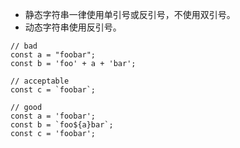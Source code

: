 - 静态字符串一律使用单引号或反引号，不使用双引号。
- 动态字符串使用反引号。
```
// bad
const a = "foobar";
const b = 'foo' + a + 'bar';

// acceptable
const c = `foobar`;

// good
const a = 'foobar';
const b = `foo${a}bar`;
const c = 'foobar';
```